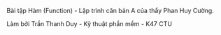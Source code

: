 Bài tập Hàm (Function) - Lập trình căn bản A của thầy Phan Huy Cường.

Làm bởi Trần Thanh Duy - Kỹ thuật phần mềm - K47 CTU
